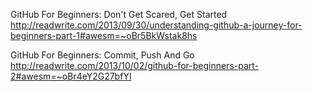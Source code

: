 GitHub For Beginners: Don't Get Scared, Get Started
http://readwrite.com/2013/09/30/understanding-github-a-journey-for-beginners-part-1#awesm=~oBr5BkWstak8hs

GitHub For Beginners: Commit, Push And Go
http://readwrite.com/2013/10/02/github-for-beginners-part-2#awesm=~oBr4eY2G27bfYl